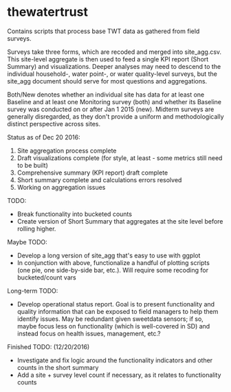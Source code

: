 # thewatertrust

Contains scripts that process base TWT data as gathered from field surveys.

Surveys take three forms, which are recoded and merged into site_agg.csv. This site-level aggregate is then used to feed a single KPI report (Short Summary) and visualizations. Deeper analyses may need to descend to the individual household-, water point-, or water quality-level surveys, but the site_agg document should serve for most questions and aggregations.

Both/New denotes whether an individual site has data for at least one Baseline and at least one Monitoring survey (both) and whether its Baseline survey was conducted on or after Jan 1 2015 (new). Midterm surveys are generally disregarded, as they don't provide a uniform and methodologically distinct perspective across sites.

Status as of Dec 20 2016:

1. Site aggregation process complete
2. Draft visualizations complete (for style, at least - some metrics still need to be built)
3. Comprehensive summary (KPI report) draft complete
4. Short summary complete and calculations errors resolved
5. Working on aggregation issues

TODO: 

- Break functionality into bucketed counts
- Create version of Short Summary that aggregates at the site level before rolling higher.

Maybe TODO:

- Develop a long version of site_agg that's easy to use with ggplot
- In conjunction with above, functionalize a handful of plotting scripts (one pie, one side-by-side bar, etc.). Will require some recoding for bucketed/count vars

Long-term TODO:

- Develop operational status report. Goal is to present functionality and quality information that can be exposed to field managers to help them identify issues. May be redundant given sweetdata sensors; if so, maybe focus less on functionality (which is well-covered in SD) and instead focus on health issues, management, etc.?

Finished TODO: (12/20/2016)

- Investigate and fix logic around the functionality indicators and other counts in the short summary
- Add a site + survey level count if necessary, as it relates to functionality counts

